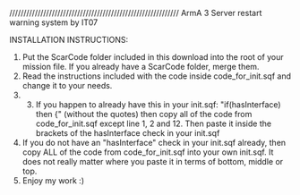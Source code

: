 ////////////////////////////////////////////////////////////
ArmA 3 Server restart warning system by IT07

INSTALLATION INSTRUCTIONS:
1. Put the ScarCode folder included in this download into the root of your mission file. If you already have a ScarCode folder, merge them.
2. Read the instructions included with the code inside code_for_init.sqf and change it to your needs.
3. 3. If you happen to already have this in your init.sqf: "if(hasInterface) then {" (without the quotes) then copy all of the code from
code_for_init.sqf except line 1, 2 and 12. Then paste it inside the brackets of the hasInterface check in your init.sqf
4. If you do not have an "hasInterface" check in your init.sqf already, then copy ALL of the code from code_for_init.sqf into your own init.sqf.
It does not really matter where you paste it in terms of bottom, middle or top.
5. Enjoy my work :)
